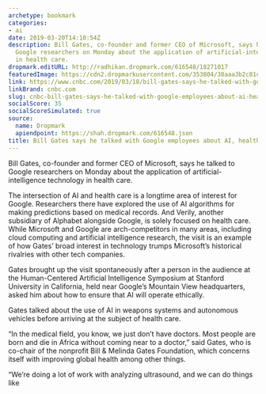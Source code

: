 ```yaml
---
archetype: bookmark
categories:
- ai
date: 2019-03-20T14:10:54Z
description: Bill Gates, co-founder and former CEO of Microsoft, says he talked to
  Google researchers on Monday about the application of artificial-intelligence technology
  in health care.
dropmark.editURL: http://radhikan.dropmark.com/616548/18271017
featuredImage: https://cdn2.dropmarkusercontent.com/353804/38aaa3b2c81c947d360a4a9f5f94d9a6f032825e7d66f29cac9d78951dec9f75/thumbnail/105189327-_Y2A2341.JPG?Expires=1557430062&Signature=I5r3ds-oGmCBPkulURZRBhTxOm7njjaUG~KU5pm9dqE7PciG9rI6DedHwqwfjdTIy3zPmFRDeyh970Fcs61Olqfqy1QEDOr1QPCIvNl7IGL-gS-3nONEiF9NkWjLn6Q2tLFx7~0PVrxiVRVgvKmHJIyEOJwuzlmutWiJRo8rvmbubZt2Mu1xMYbjrYVGRi4ZlyK3ABmPMagaT9GwjOrwp7vkZz4bVxzvtXGxKsLbAe6r6Z~ABVNe5sNusj5Hie-LnBmdCiwBQZ0KqxqrATkaQnxlkw8rBWwq1bBdx4TwQveNuozi31Wjsvv9mIK1dnYhzpecKpo0xReiXMSBvQJ1qg__&Key-Pair-Id=APKAITQYWVEN757ZA4KQ
link: https://www.cnbc.com/2019/03/18/bill-gates-says-he-talked-with-google-employees-about-ai-health-care.html
linkBrand: cnbc.com
slug: cnbc-bill-gates-says-he-talked-with-google-employees-about-ai-health-care
socialScore: 35
socialScoreSimulated: true
source:
  name: Dropmark
  apiendpoint: https://shah.dropmark.com/616548.json
title: Bill Gates says he talked with Google employees about AI, health care
---
```

Bill Gates, co-founder and former CEO of Microsoft, says he talked to Google researchers on Monday about the application of artificial-intelligence technology in health care.

The intersection of AI and health care is a longtime area of interest for Google. Researchers there have explored the use of AI algorithms for making predictions based on medical records. And Verily, another subsidiary of Alphabet alongside Google, is solely focused on health care. While Microsoft and Google are arch-competitors in many areas, including cloud computing and artificial intelligence research, the visit is an example of how Gates’ broad interest in technology trumps Microsoft’s historical rivalries with other tech companies.

Gates brought up the visit spontaneously after a person in the audience at the Human-Centered Artificial Intelligence Symposium at Stanford University in California, held near Google’s Mountain View headquarters, asked him about how to ensure that AI will operate ethically.

Gates talked about the use of AI in weapons systems and autonomous vehicles before arriving at the subject of health care.

“In the medical field, you know, we just don’t have doctors. Most people are born and die in Africa without coming near to a doctor,” said Gates, who is co-chair of the nonprofit Bill & Melinda Gates Foundation, which concerns itself with improving global health among other things.

“We’re doing a lot of work with analyzing ultrasound, and we can do things like 